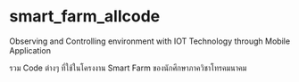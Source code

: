 # smart_farm_allcode
Observing and Controlling environment with IOT Technology through Mobile Application


รวม Code ต่างๆ ที่ใช้ในโครงงาน Smart Farm ของนักศึกษาภาควิชาโทรคมนาคม
